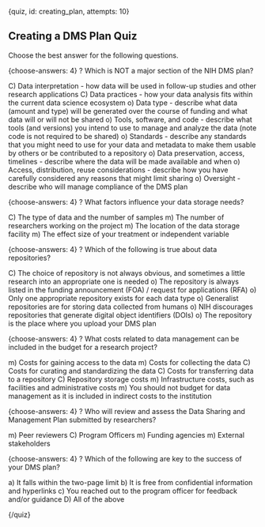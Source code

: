 
{quiz, id: creating_plan, attempts: 10}

## Creating a DMS Plan Quiz

Choose the best answer for the following questions.

{choose-answers: 4}
? Which is NOT a major section of the NIH DMS plan?

C) Data interpretation - how data will be used in follow-up studies and other research applications
C) Data practices - how your data analysis fits within the current data science ecosystem
o) Data type - describe what data (amount and type) will be generated over the course of funding and what data will or will not be shared
o) Tools, software, and code - describe what tools (and versions) you intend to use to manage and analyze the data (note code is not required to be shared)
o) Standards - describe any standards that you might need to use for your data and metadata to make them usable by others or be contributed to a repository
o) Data preservation, access, timelines - describe where the data will be made available and when
o) Access, distribution, reuse considerations - describe how you have carefully considered any reasons that might limit sharing
o) Oversight - describe who will manage compliance of the DMS plan

{choose-answers: 4}
? What factors influence your data storage needs?

C) The type of data and the number of samples
m) The number of researchers working on the project
m) The location of the data storage facility
m) The effect size of your treatment or independent variable

{choose-answers: 4}
? Which of the following is true about data repositories?

C) The choice of repository is not always obvious, and sometimes a little research into an appropriate one is needed
o) The repository is always listed in the funding announcement (FOA) / request for applications (RFA)
o) Only one appropriate repository exists for each data type
o) Generalist repositories are for storing data collected from humans
o) NIH discourages repositories that generate digital object identifiers (DOIs)
o) The repository is the place where you upload your DMS plan

{choose-answers: 4}
? What costs related to data management can be included in the budget for a research project?

m) Costs for gaining access to the data
m) Costs for collecting the data
C) Costs for curating and standardizing the data
C) Costs for transferring data to a repository
C) Repository storage costs
m) Infrastructure costs, such as facilities and administrative costs
m) You should not budget for data management as it is included in indirect costs to the institution

{choose-answers: 4}
? Who will review and assess the Data Sharing and Management Plan submitted by researchers?

m) Peer reviewers
C) Program Officers
m) Funding agencies
m) External stakeholders

{choose-answers: 4}
? Which of the following are key to the success of your DMS plan?

a) It falls within the two-page limit
b) It is free from confidential information and hyperlinks
c) You reached out to the program officer for feedback and/or guidance
D) All of the above

{/quiz}
